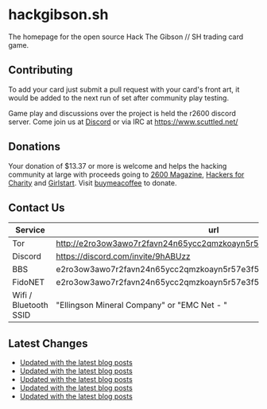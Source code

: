 # hackgibson.sh
The homepage for the open source Hack The Gibson // SH trading card game.


## Contributing

To add your card just submit a pull request with your card's front art, it would be added to the next run of set after community play testing.

Game play and discussions over the project is held the r2600 discord server. Come join us at [Discord](https://discord.com/invite/9hABUzz) or via IRC at https://www.scuttled.net/


## Donations

Your donation of $13.37 or more is welcome and helps the hacking community at large with proceeds going to [2600 Magazine](https://2600.com/), [Hackers for Charity](https://hackersforcharity.org) and [Girlstart](https://girlstart.org).  Visit [buymeacoffee](https://www.buymeacoffee.com/hackgibson.sh) to donate.


## Contact Us

Service | url
-|-
Tor | http://e2ro3ow3awo7r2favn24n65ycc2qmzkoayn5r57e3f56nvjwdcgg32ad.onion
Discord | https://discord.com/invite/9hABUzz
BBS | e2ro3ow3awo7r2favn24n65ycc2qmzkoayn5r57e3f56nvjwdcgg32ad.onion:23
FidoNET | e2ro3ow3awo7r2favn24n65ycc2qmzkoayn5r57e3f56nvjwdcgg32ad.onion:24554
Wifi / Bluetooth SSID | "Ellingson Mineral Company" or "EMC Net - <fidonet address>"

## Latest Changes
<!-- BLOG-POST-LIST:START -->
- [Updated with the latest blog posts](https://github.com/DFW2600/hackgibson.sh/commit/669bfcb49ee19845b5b785c821a97c1fcbff4184)
- [Updated with the latest blog posts](https://github.com/DFW2600/hackgibson.sh/commit/664dc2458735f8311a1f9054eb444a3c6a2db25d)
- [Updated with the latest blog posts](https://github.com/DFW2600/hackgibson.sh/commit/5bd8cd20a4dbccccce12a9ca3932c2ee6ce7ae40)
- [Updated with the latest blog posts](https://github.com/DFW2600/hackgibson.sh/commit/f5dcfc1496310b7f5e25262ac4dca1513730f5d3)
- [Updated with the latest blog posts](https://github.com/DFW2600/hackgibson.sh/commit/5dff0a2eddd6699c32f7a8b8f3edf29ea5d0ce07)
<!-- BLOG-POST-LIST:END -->
